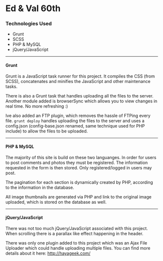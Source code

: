 Ed & Val 60th
=========

### Technologies Used
- Grunt 
- SCSS
- PHP & MySQL
- jQuery/JavaScript

----
#### Grunt
Grunt is a JavaScript task runner for this project. It compiles the CSS (from SCSS), concatenates and minifies the JavaScript and other maintenance tasks.

There is also a Grunt task that handles uploading all the files to the server. Another module added is browserSync which allows you to view changes in real time. No more refreshing :)

Ive also added an FTP plugin, which removes the hassle of FTPing every file. `grunt deploy` handles uploading the files to the server and uses a config.json (config-base.json renamed, same technique used for PHP include) to allow the files to be uploaded.

----
#### PHP & MySQL
The majority of this site is build on these two languanges. In order for users to post comments and photos they must be registered. The information requested in the form is then stored. Only registered/logged in users may post. 

The pagination for each section is dynamically created by PHP, according to the information in the database.

All image thumbnails are generated via PHP and link to the original image uploaded, which is stored on the database as well.

-----
#### jQuery/JavaScript
There was not too much jQuery/JavaScript associated with this project. When scrolling there is a parallax like effect happening in the header.

There was only one plugin added to this project which was an Ajax File Uploader which could handle uploading multiple files. You can find more details about it here: http://hayageek.com/
